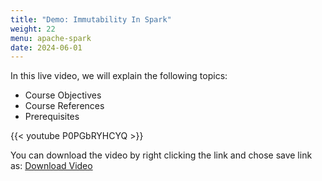 ```yaml
---
title: "Demo: Immutability In Spark"
weight: 22
menu: apache-spark
date: 2024-06-01
---
```


In this live video, we will explain the following topics:
- Course Objectives
- Course References
- Prerequisites

{{< youtube P0PGbRYHCYQ >}}

You can download the video by right clicking the link and chose save link as: [Download Video](https://garage-education.s3.amazonaws.com/spark-course/Ch.04-22-Demo-Immutability-In-Spark.mp4)
